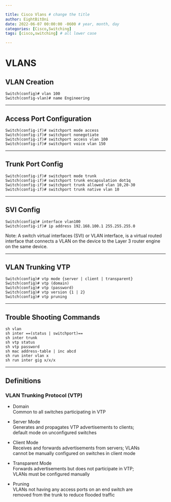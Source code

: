```yaml
---

title: Cisco Vlans # change the title
author: EightBitOni
date: 2022-06-07 00:00:00 -0600 # year, month, day
categories: [Cisco,Switching]
tags: [cisco,switching] # all lower case

---
```

# VLANS


## VLAN Creation

```ssh
Switch(config)# vlan 100 
Switch(config-vlan)# name Engineering
```
---
## Access Port Configuration

```ssh 
Switch(config-if)# switchport mode access 
Switch(config-if)# switchport nonegotiate 
Switch(config-if)# switchport access vlan 100 
Switch(config-if)# switchport voice vlan 150
```
---
## Trunk Port Config

```ssh
Switch(config-if)# switchport mode trunk 
Switch(config-if)# switchport trunk encapsulation dot1q 
Switch(config-if)# switchport trunk allowed vlan 10,20-30 
Switch(config-if)# switchport trunk native vlan 10
```
---
## SVI Config

```ssh
Switch(config)# interface vlan100 
Switch(config-if)# ip address 192.168.100.1 255.255.255.0 
```

Note: A switch virtual interfaces (SVI) or VLAN interface, is a virtual routed interface that connects a VLAN on the device to the Layer 3 router engine on the same device.

---

## VLAN Trunking VTP

```ssh
Switch(config)# vtp mode {server | client | transparent} Switch(config)# vtp (domain) 
Switch(config)# vtp (password) 
Switch(config)# vtp version {1 | 2} 
Switch(config)# vtp pruning
```

---
## Trouble Shooting Commands

```ssh
sh vlan  
sh inter ==(status | switchport)==
sh inter trunk  
sh vtp status  
sh vtp password
sh mac address-table | inc abcd
sh run inter vlan x
sh run inter gig x/x/x

```

---
## Definitions

### VLAN Trunking Protocol (VTP)  

- Domain  
Common to all switches participating in VTP  

- Server Mode  
Generates and propagates VTP advertisements to clients;  
default mode on unconfigured switches 

- Client Mode  
Receives and forwards advertisements from servers; VLANs  
cannot be manually configured on switches in client mode 

- Transparent Mode  
Forwards advertisements but does not participate in VTP;  
VLANs must be configured manually  

- Pruning  
VLANs not having any access ports on an end switch are  
removed from the trunk to reduce flooded traffic
